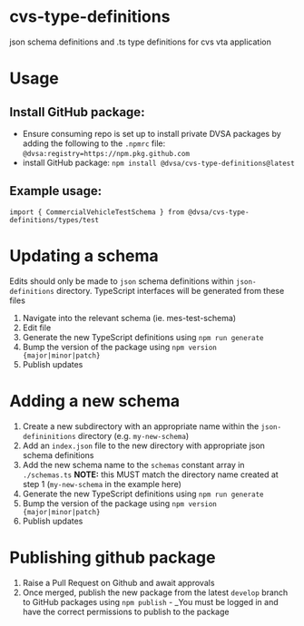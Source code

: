 # cvs-type-definitions
json schema definitions and .ts type definitions for cvs vta application

# Usage

## Install GitHub package:

- Ensure consuming repo is set up to install private DVSA packages by adding the following to the `.npmrc` file:
  `@dvsa:registry=https://npm.pkg.github.com`
- install GitHub package: `npm install @dvsa/cvs-type-definitions@latest`

## Example usage:

`import { CommercialVehicleTestSchema } from @dvsa/cvs-type-definitions/types/test`

# Updating a schema

Edits should only be made to `json` schema definitions within `json-definitions` directory. TypeScript interfaces will be generated from these files

1. Navigate into the relevant schema (ie. mes-test-schema)
2. Edit file
3. Generate the new TypeScript definitions using `npm run generate`
4. Bump the version of the package using `npm version {major|minor|patch}`
5. Publish updates

# Adding a new schema

1. Create a new subdirectory with an appropriate name within the `json-defininitions` directory (e.g. `my-new-schema`)
2. Add an `index.json` file to the new directory with appropriate json schema definitions
3. Add the new schema name to the `schemas` constant array in `./schemas.ts` **NOTE:** this MUST match the directory name created at step 1 (`my-new-schema` in the example here)
3. Generate the new TypeScript definitions using `npm run generate`
4. Bump the version of the package using `npm version {major|minor|patch}`
5. Publish updates

# Publishing github package

1. Raise a Pull Request on Github and await approvals
2. Once merged, publish the new package from the latest `develop` branch to GitHub packages using `npm publish` - _You must be logged in and have the correct permissions to publish to the package
